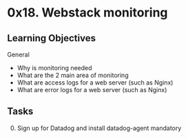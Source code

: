 # 0x18. Webstack monitoring

## Learning Objectives
General
* Why is monitoring needed
* What are the 2 main area of monitoring
* What are access logs for a web server (such as Nginx)
* What are error logs for a web server (such as Nginx)

## Tasks
0. Sign up for Datadog and install datadog-agent mandatory
